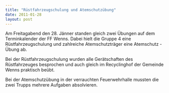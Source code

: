 ```yaml
---
title: "Rüstfahrzeugschulung und Atemschutzübung"
date: 2011-01-28
layout: post
---
```


Am Freitagabend den 28. Jänner standen gleich zwei Übungen auf dem Terminkalender der FF Wenns. Dabei hielt die Gruppe 4 eine Rüstfahrzeugschulung und zahlreiche Atemschutzträger eine Atemschutz - Übung ab.

Bei der Rüstfahrzeugschulung wurden alle Gerätschaften des Rüstfahrzeuges besprochen und auch gleich im Recyclinghof der Gemeinde Wenns praktisch beübt.

Bei der Atemschutzübung in der verrauchten Feuerwehrhalle mussten die zwei Trupps mehrere Aufgaben absolvieren.